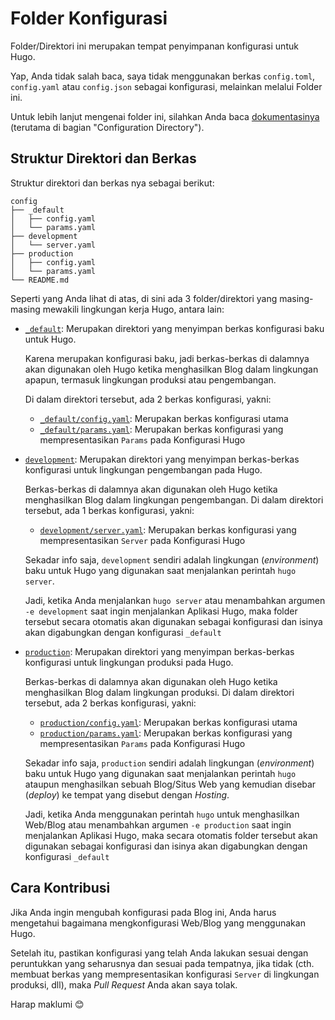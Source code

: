 # Folder Konfigurasi
Folder/Direktori ini merupakan tempat penyimpanan konfigurasi untuk Hugo.

Yap, Anda tidak salah baca, saya tidak menggunakan berkas `config.toml`, `config.yaml` atau `config.json` sebagai konfigurasi, melainkan melalui Folder ini.

Untuk lebih lanjut mengenai folder ini, silahkan Anda baca [dokumentasinya](https://gohugo.io/getting-started/configuration/#configuration-directory) (terutama di bagian "Configuration Directory").

## Struktur Direktori dan Berkas
Struktur direktori dan berkas nya sebagai berikut:

```plain
config
├── _default
│   ├── config.yaml
│   └── params.yaml
├── development
│   └── server.yaml
├── production
│   ├── config.yaml
│   └── params.yaml
└── README.md
```

Seperti yang Anda lihat di atas, di sini ada 3 folder/direktori yang masing-masing mewakili lingkungan kerja Hugo, antara lain:

- [`_default`](_default): Merupakan direktori yang menyimpan berkas konfigurasi baku untuk Hugo.

    Karena merupakan konfigurasi baku, jadi berkas-berkas di dalamnya akan digunakan oleh Hugo ketika menghasilkan Blog dalam lingkungan apapun, termasuk lingkungan produksi atau pengembangan.

    Di dalam direktori tersebut, ada 2 berkas konfigurasi, yakni: 
    - [`_default/config.yaml`](_default/config.yaml): Merupakan berkas konfigurasi utama
    - [`_default/params.yaml`](_default/params.yaml): Merupakan berkas konfigurasi yang mempresentasikan `Params` pada Konfigurasi Hugo

- [`development`](development): Merupakan direktori yang menyimpan berkas-berkas konfigurasi untuk lingkungan pengembangan pada Hugo.

    Berkas-berkas di dalamnya akan digunakan oleh Hugo ketika menghasilkan Blog dalam lingkungan pengembangan. Di dalam direktori tersebut, ada 1 berkas konfigurasi, yakni: 
    - [`development/server.yaml`](development/server.yaml): Merupakan berkas konfigurasi yang mempresentasikan `Server` pada Konfigurasi Hugo

    Sekadar info saja, `development` sendiri adalah lingkungan (_environment_) baku untuk Hugo yang digunakan saat menjalankan perintah `hugo server`.

    Jadi, ketika Anda menjalankan `hugo server` atau menambahkan argumen `-e development` saat ingin menjalankan Aplikasi Hugo, maka folder tersebut secara otomatis akan digunakan sebagai konfigurasi dan isinya akan digabungkan dengan konfigurasi `_default`

- [`production`](production): Merupakan direktori yang menyimpan berkas-berkas konfigurasi untuk lingkungan produksi pada Hugo.

    Berkas-berkas di dalamnya akan digunakan oleh Hugo ketika menghasilkan Blog dalam lingkungan produksi. Di dalam direktori tersebut, ada 2 berkas konfigurasi, yakni: 
    - [`production/config.yaml`](production/config.yaml): Merupakan berkas konfigurasi utama
    - [`production/params.yaml`](production/params.yaml): Merupakan berkas konfigurasi yang mempresentasikan `Params` pada Konfigurasi Hugo

    Sekadar info saja, `production` sendiri adalah lingkungan (_environment_) baku untuk Hugo yang digunakan saat menjalankan perintah `hugo` ataupun menghasilkan sebuah Blog/Situs Web yang kemudian disebar (_deploy_) ke tempat yang disebut dengan _Hosting_.

    Jadi, ketika Anda menggunakan perintah `hugo` untuk menghasilkan Web/Blog atau menambahkan argumen `-e production` saat ingin menjalankan Aplikasi Hugo, maka secara otomatis folder tersebut akan digunakan sebagai konfigurasi dan isinya akan digabungkan dengan konfigurasi `_default`

## Cara Kontribusi
Jika Anda ingin mengubah konfigurasi pada Blog ini, Anda harus mengetahui bagaimana mengkonfigurasi Web/Blog yang menggunakan Hugo.

Setelah itu, pastikan konfigurasi yang telah Anda lakukan sesuai dengan peruntukkan yang seharusnya dan sesuai pada tempatnya, jika tidak (cth. membuat berkas yang mempresentasikan konfigurasi `Server` di lingkungan produksi, dll), maka _Pull Request_ Anda akan saya tolak.

Harap maklumi 😊